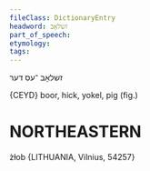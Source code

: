 ```yaml
---
fileClass: DictionaryEntry
headword: זשלאָב
part_of_speech: 
etymology: 
tags: 
---
```

זשלאָב
־עס
דער

{CEYD}
boor, hick, yokel, pig (fig.)

NORTHEASTERN
==============

z̀ɫob {LITHUANIA, Vilnius, 54257}